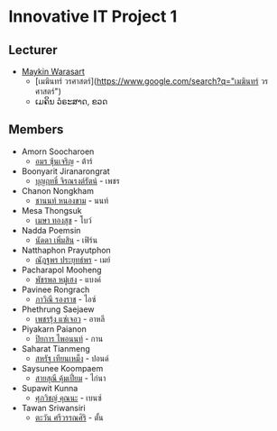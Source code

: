 # Innovative IT Project 1

## Lecturer
+ [Maykin Warasart](https://www.google.com/search?q=Maykin+Warasart)
    + [เมฆินทร์ วรศาสตร์](https://www.google.com/search?q="เมฆินทร์ วรศาสตร์")
    + ເມຄິນ ວໍຣະສາດ, ຂວດ

## Members
+ Amorn Soocharoen 
    + [อมร ซุ้นเจริญ](https://github.com/amorn123) - ต้าร์
+ Boonyarit Jiranarongrat 
    + [บุญฤทธิ์ จิรณรงต์รัตน์](https://github.com/boonyarit-j) - เพชร
+ Chanon Nongkham
    + [ชานนท์ หนองขาม](https://github.com/chanonza142800) - นนท์
+ Mesa Thongsuk
    + [เมษา ทองสุข](https://github.com/xmesax) - โบว์
+ Nadda Poemsin
    + [นัดดา เพิ่มสิน](https://github.com/#) - เฟิร์น
+ Natthaphon Prayutphon
    + [ณัฎฐพร ประยุทธ์พร](https://github.com/#) - เมย์
+ Pacharapol Mooheng 
    + [พัชรพล หมู่เฮง](https://github.com/#) - แบงค์
+ Pavinee Rongrach
    + [ภาวิณี รองราช](https://github.com/#) - ไอซ์
+ Phethrung Saejaew
    + [เพชรรุ้ง แซ่เจอว](https://github.com/#) - อาหลี
+ Piyakarn Paianon
    + [ปิยการ ไพอนนท์](https://github.com/#) - กาน
+ Saharat Tianmeng
    + [สหรัฐ เทียนเหม็ง](https://github.com/#) - ปอนด์
+ Saysunee Koompaem
    + [สายสุณี คุ้มเปี่ยม](https://github.com/#) - ไก่นา
+ Supawit Kunna
    + [ศุภวิชญ์ คุณนะ](https://github.com/#) - เบนซ์
+ Tawan Sriwansiri
    + [ตะวัน ศรีวรรณศิริ](https://github.com/#) - ตั้น